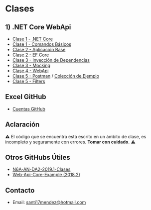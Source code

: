 # Clases

## 1) .NET Core WebApi

* [Clase 1 - .NET Core](/Clases/Clase%201%20-%20NET%20Core.md)
* [Clase 1 - Comandos Básicos](/Clases/Clase%201%20-%20Creacion.md)
* [Clase 2 - Aplicación Base](/Clases/Clase%202%20-%20Aplicacion.md)
* [Clase 2 - EF Core](/Clases/Clase%202%20-%20EntityFrameworkCore.md)
* [Clase 3 - Inyección de Dependencias](/Clases/Clase%203%20-%20Inyeccion%20de%20Dependencias.md)
* [Clase 3 - Mocking](/Clases/Clase%203%20-%20Mocking.md)
* [Clase 4 - WebApi](/Clases/Clase%204%20-%20WebApi.md)
* [Clase 5 - Postman](/Clases/Clase%205%20-%20Postman.md) / [Colección de Ejemplo](/Codigo/Postman)
* [Clase 5 - Filters](/Clases/Clase%205%20-%20Filters.md)

## Excel GitHub

* [Cuentas GitHub](https://1drv.ms/x/s!AsRv3us8uF1Rg5VSbE_Kpu_NsEw1Dg)

## Aclaración

:warning: El código que se encuentra está escrito en un ámbito de clase, es incompleto y seguramente con errores. **Tomar con cuidado.** :warning:

## Otros GitHubs Útiles

* [N6A-AN-DA2-2019.1-Clases](https://github.com/fedeojeda95/N6A-AN-DA2-2019.1-Clases)
* [Web-Api-Core-Example (2018.2)](https://github.com/ORT-DA2/Web-Api-Core-Example)

## Contacto

* Email: [santi17mendez@hotmail.com](mailto:santi17mendez@hotmail.com)
